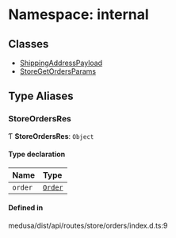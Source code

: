# Namespace: internal

## Classes

- [ShippingAddressPayload](../classes/internal-35.ShippingAddressPayload.md)
- [StoreGetOrdersParams](../classes/internal-35.StoreGetOrdersParams.md)

## Type Aliases

### StoreOrdersRes

Ƭ **StoreOrdersRes**: `Object`

#### Type declaration

| Name | Type |
| :------ | :------ |
| `order` | [`Order`](../classes/internal.Order.md) |

#### Defined in

medusa/dist/api/routes/store/orders/index.d.ts:9
